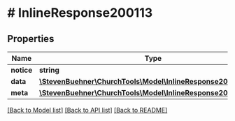 # # InlineResponse200113

## Properties

Name | Type | Description | Notes
------------ | ------------- | ------------- | -------------
**notice** | **string** |  |
**data** | [**\StevenBuehner\ChurchTools\Model\InlineResponse200113Data[]**](InlineResponse200113Data.md) |  |
**meta** | [**\StevenBuehner\ChurchTools\Model\InlineResponse200113Meta**](InlineResponse200113Meta.md) |  |

[[Back to Model list]](../../README.md#models) [[Back to API list]](../../README.md#endpoints) [[Back to README]](../../README.md)
